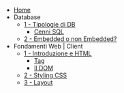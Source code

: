 - [Home](/)
- Database
  - [1 - Tipologie di DB](db/lezione1.md)
    - [Cenni SQL](db/lezione1.md?id=sql)
  - [2 - Embedded o non Embedded?](db/lezione2.md)
- Fondamenti Web | Client
  - [1 - Introduzione e HTML](intro_web/lezione1.md)
    - [Tag](intro_web/lezione1?id=html)
    - [Il DOM](intro_web/lezione1?id=il-dom)
  - [2 - Styling CSS](intro_web/lezione2.md)
  - [3 - Layout](intro_web/lezione3.md)
